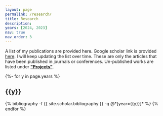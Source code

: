 ```yaml
---
layout: page
permalink: /research/
title: Research
description: 
years: [2024, 2023]
nav: true
nav_order: 3
---
```

A list of my publications are provided here. Google scholar link is provided [here](https://scholar.google.com/citations?user=5zj2Ho0AAAAJ&hl=en&oi=sra). I will keep updating the list over time. These are only the articles that have been published in journals or conferences. Un-published works are listed under [__"Projects"__](/projects/).
<!-- _pages/publications.md -->
<div class="publications">

{%- for y in page.years %}
  <h2 class="year">{{y}}</h2>
  {% bibliography -f {{ site.scholar.bibliography }} -q @*[year={{y}}]* %}
{% endfor %}

</div>
